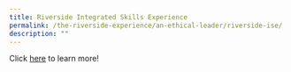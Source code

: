 ```yaml
---
title: Riverside Integrated Skills Experience
permalink: /the-riverside-experience/an-ethical-leader/riverside-ise/
description: ""
---
```

Click [here](/the-riverside-experience/riverside-integrated-skills-experience/) to learn more!